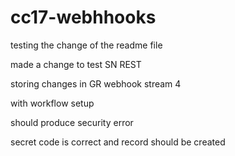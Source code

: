 # cc17-webhhooks

testing the change of the readme file

made a change to test SN REST

storing changes in GR webhook stream 4

with workflow setup

should produce security error

secret code is correct and record should be created
